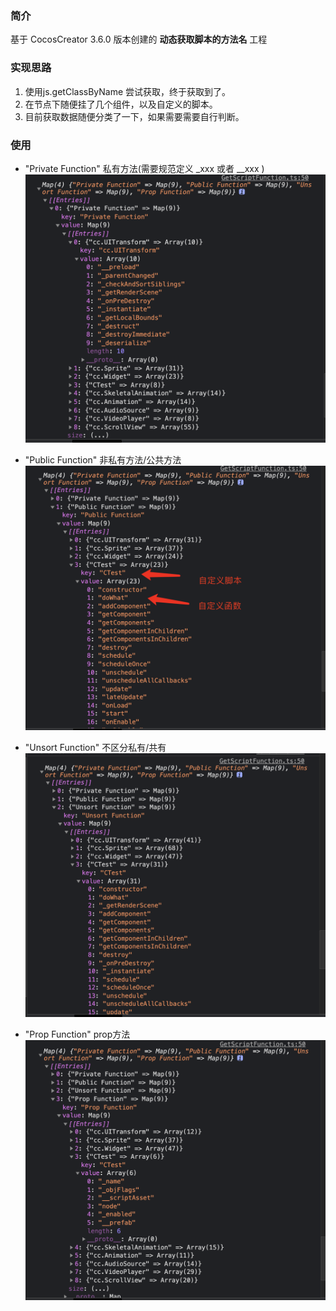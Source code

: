 ### 简介

基于 CocosCreator 3.6.0 版本创建的 **动态获取脚本的方法名** 工程

### 实现思路
1. 使用js.getClassByName 尝试获取，终于获取到了。
2. 在节点下随便挂了几个组件，以及自定义的脚本。
3. 目前获取数据随便分类了一下，如果需要需要自行判断。

### 使用
- "Private Function" 私有方法(需要规范定义  _xxx 或者 __xxx )
![image](../../../image/202203/2022030521.png)

- "Public Function" 非私有方法/公共方法
![image](../../../image/202203/2022030522.png)

- "Unsort Function" 不区分私有/共有
![image](../../../image/202203/2022030523.png)
- "Prop Function"  prop方法
![image](../../../image/202203/2022030524.png)